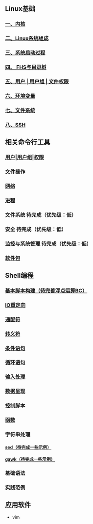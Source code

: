 ## Linux基础
### [一、内核](kernel.md)
### [二、Linux系统组成](LinuxOS.md)
### [三、系统启动过程](startup.md)
### [四、 FHS与目录树](fhs.md)
### [五、用户 | 用户组 | 文件权限](UserGroupAuthority.md)
### [六、环境变量](variable.md)
### [七、文件系统](FileSystem.md)
### [八、SSH](ssh.md)

## 相关命令行工具

### [用户|用户组|权限](LinuxCommand/UserGroupAuth.md)
### [文件操作](LinuxCommand/file.md)
### [网络](LinuxCommand/network.md)
### [进程](LinuxCommand/process.md)

### 文件系统  待完成（优先级：低）
### 安全  待完成（优先级：低）
### 监控与系统管理 待完成（优先级：低）
### [软件包](LinuxCommand/software.md)

## Shell编程
### [基本脚本构建（待完善浮点运算BC）](Shell/basicScript.md)
### [IO重定向](Shell/redirect.md)
### [通配符](Shell/wildcardCharacter.md)
### [转义符](Shell/escape.md)
### [条件语句](Shell/if_case_test.md)
### [循环语句](Shell/loop.md)
### [输入处理](Shell/input.md)
### [数据呈现](Shell/output.md)
### [控制脚本](Shell/control.md)
### [函数](Shell/function.md)
### 字符串处理
#### [sed（待完成一些示例）](Shell/sed.md)
#### [gawk（待完成一些示例）](Shell/gawk.md)


### 基础语法

### 实践范例


## 应用软件

* vim



































